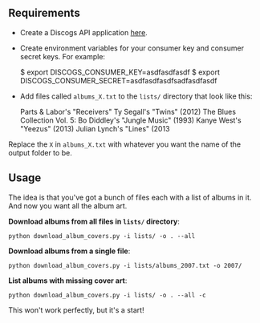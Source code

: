 ## Requirements

* Create a Discogs API application [here](https://www.discogs.com/settings/developers).
* Create environment variables for your consumer key and consumer secret keys. For example:

    $ export DISCOGS_CONSUMER_KEY=asdfasdfasdf
    $ export DISCOGS_CONSUMER_SECRET=asdfasdfasdfsadfasdfasdf

* Add files called `albums_X.txt` to the `lists/` directory that look like this:

    Parts & Labor's "Receivers"
    Ty Segall's "Twins" (2012)
    The Blues Collection Vol. 5: Bo Diddley's "Jungle Music" (1993)
    Kanye West's "Yeezus" (2013)
    Julian Lynch's "Lines" (2013

Replace the `X` in `albums_X.txt` with whatever you want the name of the output folder to be.

## Usage

The idea is that you've got a bunch of files each with a list of albums in it. And now you want all the album art.

__Download albums from all files in `lists/` directory__:

`python download_album_covers.py -i lists/ -o . --all`

__Download albums from a single file__:

`python download_album_covers.py -i lists/albums_2007.txt -o 2007/`

__List albums with missing cover art__:

`python download_album_covers.py -i lists/ -o . --all -c`

This won't work perfectly, but it's a start!
